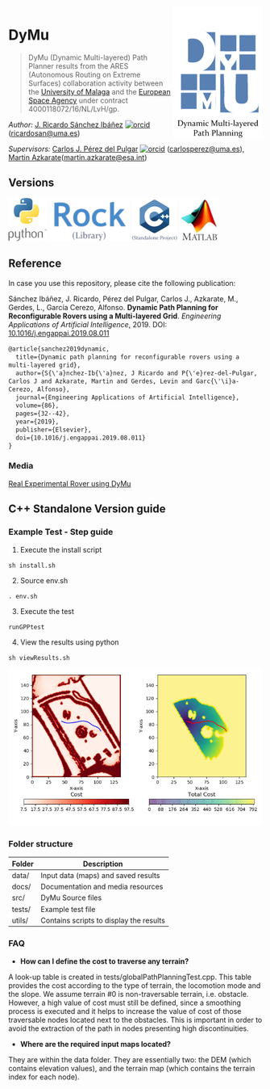 <img src="docs/media/DyMuLogo.png" align="right" />

# DyMu
>DyMu (Dynamic Multi-layered) Path Planner results from the ARES (Autonomous Routing on Extreme Surfaces) collaboration activity between the [University of Malaga](https://www.uma.es/robotics-and-mechatronics/info/107542/robotica-espacial/) and the [European Space Agency](https://www.esa.int/Enabling_Support/Space_Engineering_Technology/Planetary_Robotics_Laboratory) under contract 4000118072/16/NL/LvH/gp.

*Author:* [J. Ricardo Sánchez Ibáñez](https://github.com/JRicardoSan) [![orcid](https://orcid.org/sites/default/files/images/orcid_16x16.png)](https://orcid.org/0000-0002-5130-3808) (ricardosan@uma.es)

*Supervisors:* [Carlos J. Pérez del Pulgar](https://github.com/carlibiri) [![orcid](https://orcid.org/sites/default/files/images/orcid_16x16.png)](https://orcid.org/0000-0001-5819-8310) (carlosperez@uma.es), [Martin Azkarate](https://github.com/martinazkarate)(martin.azkarate@esa.int)

## Versions

[![pythonlogo](https://github.com/spaceuma/ARES-DyMu_python/blob/master/docs/media/PythonLogo.jpg)](https://github.com/spaceuma/ARES-DyMu_python)
[![rocklogo](https://github.com/spaceuma/ARES-DyMu_python/blob/master/docs/media/RockLogoLib.png)](https://github.com/esa-prl/planning-path_planning)
[![cpluslogo](https://github.com/spaceuma/ARES-DyMu_python/blob/master/docs/media/CPlusPlusLogo.png)](https://github.com/esa-prl/planning-path_planning/tree/standalone_ver)
[![matlablogo](https://github.com/spaceuma/ARES-DyMu_python/blob/master/docs/media/MatlabLogo.jpg)](https://github.com/spaceuma/ARES-DyMu_matlab)
  
## Reference

In case you use this repository, please cite the following publication:

Sánchez Ibáñez, J. Ricardo, Pérez del Pulgar, Carlos J., Azkarate, M., Gerdes, L., García Cerezo, Alfonso. **Dynamic Path Planning for Reconfigurable Rovers using a Multi-layered Grid**. *Engineering Applications of Artificial Intelligence*, 2019. DOI: [10.1016/j.engappai.2019.08.011](https://doi.org/10.1016/j.engappai.2019.08.011)

```
@article{sanchez2019dynamic,
  title={Dynamic path planning for reconfigurable rovers using a multi-layered grid},
  author={S{\'a}nchez-Ib{\'a}nez, J Ricardo and P{\'e}rez-del-Pulgar, Carlos J and Azkarate, Martin and Gerdes, Levin and Garc{\'\i}a-Cerezo, Alfonso},
  journal={Engineering Applications of Artificial Intelligence},
  volume={86},
  pages={32--42},
  year={2019},
  publisher={Elsevier},
  doi={10.1016/j.engappai.2019.08.011}
}
```
### Media

[Real Experimental Rover using DyMu](https://youtu.be/X4mihNTEVGw)

## C++ Standalone Version guide

### Example Test - Step guide

1. Execute the install script

```
sh install.sh
```

2. Source env.sh

```
. env.sh
```

3. Execute the test

```
runGPPtest
```

4. View the results using python

```
sh viewResults.sh
```

![You should see something like this](https://github.com/esa-prl/planning-path_planning/blob/standalone_ver/docs/media/Example_Results.png)

### Folder structure

| Folder            |       Description                             |
| ----------------- | ------------------------                      |
| data/             | Input data (maps) and saved results           |
| docs/             | Documentation and media resources             |
| src/              | DyMu Source files                             |
| tests/            | Example test file                             |
| utils/            | Contains scripts to display the results       |

### FAQ

- **How can I define the cost to traverse any terrain?**

A look-up table is created in tests/globalPathPlanningTest.cpp. This table provides the cost according to the type of terrain, the locomotion mode and the slope. We assume terrain #0 is non-traversable terrain, i.e. obstacle. However, a high value of cost must still be defined, since a smoothing process is executed and it helps to increase the value of cost of those traversable nodes located next to the obstacles. This is important in order to avoid the extraction of the path in nodes presenting high discontinuities.

- **Where are the required input maps located?**

They are within the data folder. They are essentially two: the DEM (which contains elevation values), and the terrain map (which contains the terrain index for each node).



